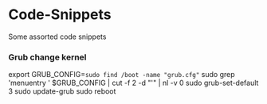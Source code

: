 # Code-Snippets
Some assorted code snippets

### Grub change kernel
  export GRUB_CONFIG=`sudo find /boot -name "grub.cfg"`
  sudo grep 'menuentry ' $GRUB_CONFIG | cut -f 2 -d "'" | nl -v 0
  sudo grub-set-default 3
  sudo update-grub
  sudo reboot
